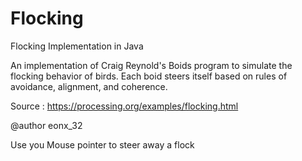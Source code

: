# Flocking
Flocking Implementation in Java 

An implementation of Craig Reynold's Boids program to simulate
the flocking behavior of birds. Each boid steers itself based on
rules of avoidance, alignment, and coherence.

Source : https://processing.org/examples/flocking.html
 
 @author eonx_32
 
 Use you Mouse pointer to steer away a flock 
